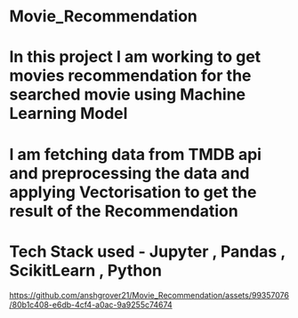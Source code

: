 
# Movie_Recommendation

# In this project I am working to get movies recommendation for the searched movie using Machine Learning Model
# I am fetching data from TMDB api and preprocessing the data and applying Vectorisation to get the result of the Recommendation
# Tech Stack used - Jupyter , Pandas , ScikitLearn , Python

https://github.com/anshgrover21/Movie_Recommendation/assets/99357076/80b1c408-e6db-4cf4-a0ac-9a9255c74674






